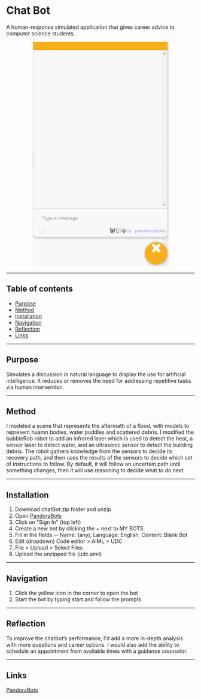 # Chat Bot
A human-response simulated application that gives career advice to computer science students.

<p align="center">
  <img src="chatbot.gif" />  
</p>

---
## Table of contents
- [Purpose](#purpose)
- [Method](#method)
- [Installation](#installation)
- [Navigation](#navigation)
- [Reflection](#reflection)
- [Links](#links)

---
## Purpose
Simulates a discussion in natural language to display the use for artificial intelligence. It reduces or removes the need for addressing repetitive tasks via human intervention.

---
## Method
I modeled a scene that represents the aftermath of a flood, with models to represent huamn bodies, water puddles and scattered debris. I modified the bubbleRob robot to add an infrared laser which is used to detect the heat, a sensor laser to detect water, and an ultrasonic sensor to detect the building debris. The robot gathers knowledge from the sensors to decide its recovery path, and then uses the results of the sensors to decide which set of instructions to follow. By default, it will follow an uncertain path until something changes, then it will use reasoning to decide what to do next.

---
## Installation
1. Download chatBot.zip folder and unzip
2. Open [PandoraBots](https://home.pandorabots.com/)
3. Click on "Sign In" (top left)
4. Create a new bot by clicking the + next to MY BOTS
5. Fill in the fields -- Name: (any), Language: English, Content: Blank Bot
6. Edit (dropdown) Code editor > AIML > UDC
7. File > Upload > Select Files
8. Upload the unzipped file (udc.aiml)

---
## Navigation
1. Click the yellow icon in the corner to open the bot
2. Start the bot by typing start and follow the prompts

---
## Reflection
To improve the chatbot’s performance, I'd add a more in-depth analysis with more questions and career options.
I would also add the ability to schedule an appointment from available times with a guidance counselor.

---
## Links
[PandoraBots](https://developer.pandorabots.com/home.html)
